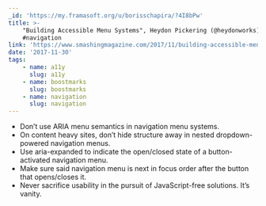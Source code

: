 ```yaml
---
_id: 'https://my.framasoft.org/u/borisschapira/?4I8bPw'
title: >-
    "Building Accessible Menu Systems", Heydon Pickering (@heydonworks) #a11y
    #navigation
link: 'https://www.smashingmagazine.com/2017/11/building-accessible-menu-systems/'
date: '2017-11-30'
tags:
    - name: a11y
      slug: a11y
    - name: boostmarks
      slug: boostmarks
    - name: navigation
      slug: navigation
---
```


<div class="markdown"><ul>
<li>Don’t use ARIA menu semantics in navigation menu systems.</li>
<li>On content heavy sites, don’t hide structure away in nested dropdown-powered navigation menus.</li>
<li>Use aria-expanded to indicate the open/closed state of a button-activated navigation menu.</li>
<li>Make sure said navigation menu is next in focus order after the button that opens/closes it.</li>
<li>Never sacrifice usability in the pursuit of JavaScript-free solutions. It’s vanity.<br />
</li>
</ul></div>
